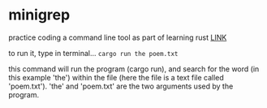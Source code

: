 # minigrep

practice coding a command line tool as part of learning rust
[LINK](https://doc.rust-lang.org/book/ch12-00-an-io-project.html)

to run it, type in terminal... `cargo run the poem.txt`

this command will run the program (cargo run), and search for the word (in this example 'the') within the file (here the file is a text file called 'poem.txt'). 'the' and 'poem.txt' are the two arguments used by the program.
